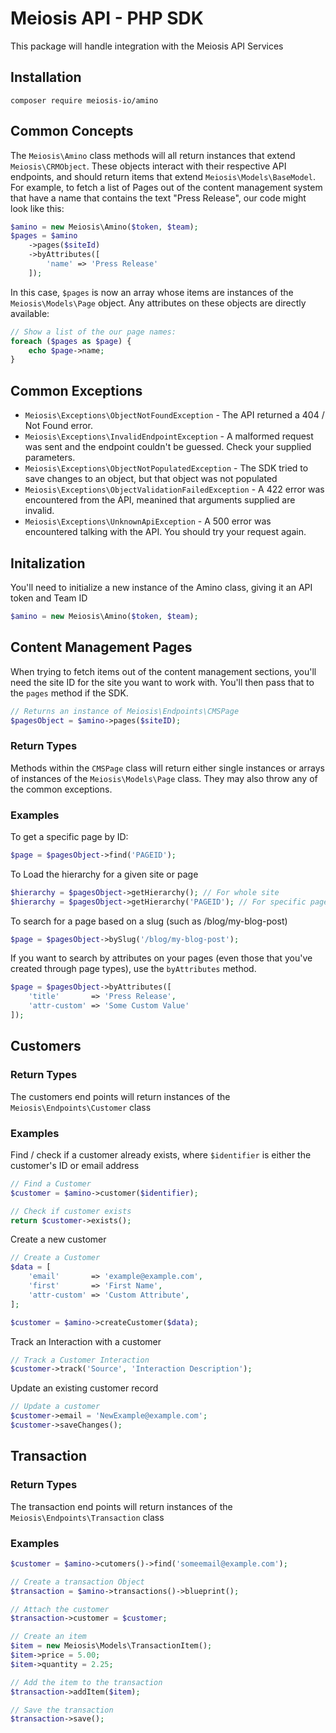 # Meiosis API - PHP SDK

This package will handle integration with the Meiosis API Services

## Installation

```
composer require meiosis-io/amino
```

## Common Concepts

The `Meiosis\Amino` class methods will all return instances that extend `Meiosis\CRMObject`. These objects interact with their respective API endpoints, and should return items that extend `Meiosis\Models\BaseModel`. For example, to fetch a list of Pages out of the content management system that have a name that contains the text "Press Release", our code might look like this:

```php
$amino = new Meiosis\Amino($token, $team);
$pages = $amino
    ->pages($siteId)
    ->byAttributes([
        'name' => 'Press Release'
    ]);
```

In this case, `$pages` is now an array whose items are instances of the `Meiosis\Models\Page` object. Any attributes on these objects are directly available:

```php
// Show a list of the our page names:
foreach ($pages as $page) {
    echo $page->name;
}
```

## Common Exceptions
- `Meiosis\Exceptions\ObjectNotFoundException` - The API returned a 404 / Not Found error.
- `Meiosis\Exceptions\InvalidEndpointException` - A malformed request was sent and the endpoint couldn't be guessed. Check your supplied parameters.
- `Meiosis\Exceptions\ObjectNotPopulatedException` - The SDK tried to save changes to an object, but that object was not populated
- `Meiosis\Exceptions\ObjectValidationFailedException` - A 422 error was encountered from the API, meanined that arguments supplied are invalid.
- `Meiosis\Exceptions\UnknownApiException` - A 500 error was encountered talking with the API. You should try your request again.

## Initalization

You'll need to initialize a new instance of the Amino class, giving it an API token and Team ID

```php
$amino = new Meiosis\Amino($token, $team);
```

## Content Management Pages

When trying to fetch items out of the content management sections, you'll need the site ID for the site you want to work with. You'll then pass that to the `pages` method if the SDK.

```php
// Returns an instance of Meiosis\Endpoints\CMSPage
$pagesObject = $amino->pages($siteID);
```

### Return Types

Methods within the `CMSPage` class will return either single instances or arrays of instances of the `Meiosis\Models\Page` class. They may also throw any of the common exceptions.

### Examples
To get a specific page by ID:

```php
$page = $pagesObject->find('PAGEID');
```

To Load the hierarchy for a given site or page

```php
$hierarchy = $pagesObject->getHierarchy(); // For whole site
$hierarchy = $pagesObject->getHierarchy('PAGEID'); // For specific page
```

To search for a page based on a slug (such as /blog/my-blog-post)

```php
$page = $pagesObject->bySlug('/blog/my-blog-post');
```

If you want to search by attributes on your pages (even those that you've created through page types), use the `byAttributes` method.

```php
$page = $pagesObject->byAttributes([
    'title'       => 'Press Release',
    'attr-custom' => 'Some Custom Value'
]);
```

## Customers

### Return Types

The customers end points will return instances of the `Meiosis\Endpoints\Customer` class

### Examples

Find / check if a customer already exists, where `$identifier` is either the customer's ID or email address

```php
// Find a Customer
$customer = $amino->customer($identifier);

// Check if customer exists
return $customer->exists();
```

Create a new customer

```php
// Create a Customer
$data = [
    'email'       => 'example@example.com',
    'first'       => 'First Name',
    'attr-custom' => 'Custom Attribute',
];

$customer = $amino->createCustomer($data);
```

Track an Interaction with a customer

```php
// Track a Customer Interaction
$customer->track('Source', 'Interaction Description');
```

Update an existing customer record

```php
// Update a customer
$customer->email = 'NewExample@example.com';
$customer->saveChanges();
```

## Transaction

### Return Types

The transaction end points will return instances of the `Meiosis\Endpoints\Transaction` class

### Examples

```php
$customer = $amino->cutomers()->find('someemail@example.com');

// Create a transaction Object
$transaction = $amino->transactions()->blueprint();

// Attach the customer
$transaction->customer = $customer;

// Create an item
$item = new Meiosis\Models\TransactionItem();
$item->price = 5.00;
$item->quantity = 2.25;

// Add the item to the transaction
$transaction->addItem($item);

// Save the transaction
$transaction->save();
```
